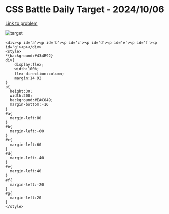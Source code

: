 # CSS Battle Daily Target - 2024/10/06

[Link to problem](https://cssbattle.dev/play/sehsADHzf3QYNY6Jf6UT)

![target](https://firebasestorage.googleapis.com/v0/b/cssbattleapp.appspot.com/o/user%2Fe6YbeBahWNPT7VpE2rE2p85byxa2%2Ftargets%2Ftarget_qsLCIEf.png?alt=media)



```
<div><p id='a'><p id='b'><p id='c'><p id='d'><p id='e'><p id='f'><p id='g'><p></div>
<style>
*{background:#434B92}
div{
    display:flex;
    width:100%;
    flex-direction:column;
    margin:14 92
}
p{
  height:30;
  width:200;
  background:#EAC049;
  margin-bottom:-16
}
#a{
  margin-left:80
}
#b{
  margin-left:-60
}
#c{
  margin-left:60
}
#d{
  margin-left:-40
}
#e{
  margin-left:40
}
#f{
  margin-left:-20
}
#g{
  margin-left:20
}
</style>
```
